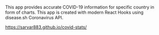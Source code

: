 This app provides accurate COVID-19 information for specific country in form of charts.
This app is created with modern React Hooks using disease.sh Coronavirus API.

https://sarvar883.github.io/covid-stats/
